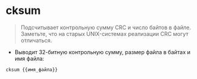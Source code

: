# cksum

> Подсчитывает контрольную сумму CRC и число байтов в файле.
> Заметьте, что на старых UNIX-системах реализации CRC могут отличаться.

- Выводит 32-битную контрольную сумму, размер файла в байтах и имя файла:

`cksum {{имя_файла}}`
